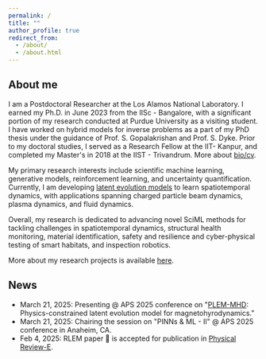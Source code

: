 ```yaml
---
permalink: /
title: ""
author_profile: true
redirect_from: 
  - /about/
  - /about.html
---
```

## About me
I am a Postdoctoral Researcher at the Los Alamos National Laboratory. I earned my Ph.D. in June 2023 from the IISc - Bangalore, with a significant portion of my research conducted at Purdue University as a visiting student. I have worked on hybrid models for inverse problems as a part of my PhD thesis under the guidance of Prof. S. Gopalakrishan and Prof. S. Dyke. Prior to my doctoral studies, I served as a Research Fellow at the IIT- Kanpur, and completed my Master's in 2018 at the IIST - Trivandrum. More about [bio/cv](https://mahindrautela.github.io/bio/).

My primary research interests include scientific machine learning, generative models, reinforcement learning, and uncertainty quantification. Currently, I am developing [latent evolution models](https://www.nature.com/articles/s41598-024-68944-0) to learn spatiotemporal dynamics, with applications spanning charged particle beam dynamics, plasma dynamics, and fluid dynamics.

Overall, my research is dedicated to advancing novel SciML methods for tackling challenges in spatiotemporal dynamics, structural health monitoring, material identification, safety and resilience and cyber-physical testing of smart habitats, and inspection robotics.

More about my research projects is available [here](https://mahindrautela.github.io/research/).

## News
* March 21, 2025: Presenting @ APS 2025 conference on "[PLEM-MHD](https://summit.aps.org/events/MAR-W37/2): Physics-constrained latent evolution model for magnetohyrodynamics."
* March 21, 2025: Chairing the session on "PINNs & ML - II" @ APS 2025 conference in Anaheim, CA.
* Feb 4, 2025: RLEM paper 📄 is accepted for publication in [Physical Review-E](https://journals.aps.org/pre/abstract/10.1103/PhysRevE.111.025307).
